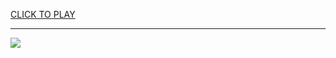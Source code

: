 
<a href="https://premium76.site?title=i_need_some_unblocked_games&ref=13M">CLICK TO PLAY</a></h3>
<hr>

<a href="https://premium76.site?title=i_need_some_unblocked_games&ref=13M"><img src="https://clearcache.store/games.png"></a>


